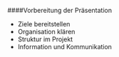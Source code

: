 ####Vorbereitung der Präsentation
* Ziele bereitstellen 
* Organisation klären 
* Struktur im Projekt 
* Information und Kommunikation